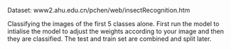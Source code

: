 Dataset: www2.ahu.edu.cn/pchen/web/insectRecognition.htm


Classifying the images of the first 5 classes alone. First run the model to intialise the model to adjust the weights according to your image and then they are classified. The test and train set are combined and split later.
